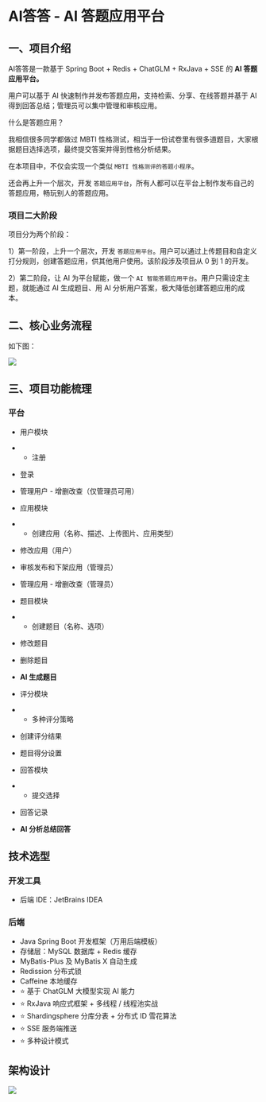 # AI答答 - AI 答题应用平台


## 一、项目介绍

AI答答是一款基于 Spring Boot + Redis + ChatGLM + RxJava + SSE 的 **AI 答题应用平台。**

用户可以基于 AI 快速制作并发布答题应用，支持检索、分享、在线答题并基于 AI 得到回答总结；管理员可以集中管理和审核应用。

什么是答题应用？

我相信很多同学都做过 MBTI 性格测试，相当于一份试卷里有很多道题目，大家根据题目选择选项，最终提交答案并得到性格分析结果。

在本项目中，不仅会实现一个类似 `MBTI 性格测评的答题小程序`。

还会再上升一个层次，开发 `答题应用平台`，所有人都可以在平台上制作发布自己的答题应用，畅玩别人的答题应用。



### 项目二大阶段

项目分为两个阶段：

1）第一阶段，上升一个层次，开发 `答题应用平台`。用户可以通过上传题目和自定义打分规则，创建答题应用，供其他用户使用。该阶段涉及项目从 0 到 1 的开发。

2）第二阶段，让 AI 为平台赋能，做一个 `AI 智能答题应用平台`。用户只需设定主题，就能通过 AI 生成题目、用 AI 分析用户答案，极大降低创建答题应用的成本。








## 二、核心业务流程

如下图：

![](https://pic.yupi.icu/1/yuque_diagram%20(1).jpg)





## 三、项目功能梳理



### 平台

- 用户模块

- - 注册
- 登录
- 管理用户 - 增删改查（仅管理员可用）

- 应用模块

- - 创建应用（名称、描述、上传图片、应用类型）
- 修改应用（用户）
- 审核发布和下架应用（管理员）
- 管理应用 - 增删改查（管理员）

- 题目模块

- - 创建题目（名称、选项）
- 修改题目
- 删除题目
- **AI 生成题目**

- 评分模块

- - 多种评分策略
- 创建评分结果
- 题目得分设置

- 回答模块

- - 提交选择
- 回答记录
- **AI 分析总结回答**



## 技术选型

### 开发工具

- 后端 IDE：JetBrains IDEA


### 后端

- Java Spring Boot 开发框架（万用后端模板）
- 存储层：MySQL 数据库 + Redis 缓存
- MyBatis-Plus 及 MyBatis X 自动生成
- Redission 分布式锁
- Caffeine 本地缓存
- ⭐️ 基于 ChatGLM 大模型实现 AI 能力
- ⭐️ RxJava 响应式框架 + 多线程 / 线程池实战
- ⭐️ Shardingsphere 分库分表 + 分布式 ID 雪花算法
- ⭐️ SSE 服务端推送
- ⭐️ 多种设计模式



## 架构设计

![](https://pic.yupi.icu/1/1714039839444-2a32cd7e-6a9b-4b06-98b1-e22af6ef7574-20240507222443038.png)